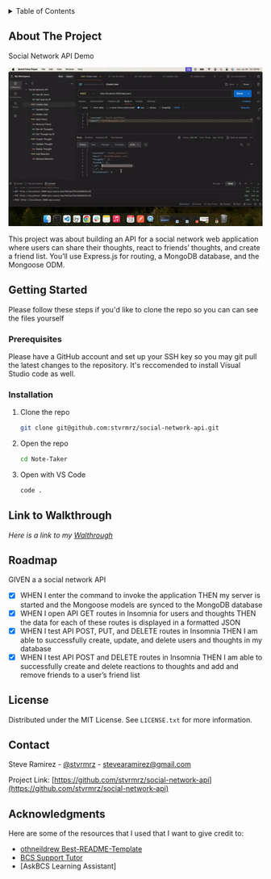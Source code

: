 <!-- TABLE OF CONTENTS -->
<details>
  <summary>Table of Contents</summary>
  <ol>
    <li>
      <a href="#about-the-project">About The Project</a>
    </li>
    <li>
      <a href="#getting-started">Getting Started</a>
      <ul>
        <li><a href="#prerequisites">Prerequisites</a></li>
        <li><a href="#installation">Installation</a></li>
      </ul>
    </li>
    <li><a href="#link-to-walkthrough">Link to Walkthrough</a></li>
    <li><a href="#license">License</a></li>
    <li><a href="#contact">Contact</a></li>
    <li><a href="#acknowledgments">Acknowledgments</a></li>
  </ol>
</details>

<!-- ABOUT THE PROJECT -->
## About The Project
Social Network API Demo

![Project Social Network API Demo](/SocialNetworkAPI.gif)

This project was about building an API for a social network web application where users can share their thoughts, react to friends’ thoughts, and create a friend list. You’ll use Express.js for routing, a MongoDB database, and the Mongoose ODM.

<!-- GETTING STARTED -->
## Getting Started

Please follow these steps if you'd like to clone the repo so you can can see the files yourself

### Prerequisites

Please have a GitHub account and set up your SSH key so you may git pull the latest changes to the repository. It's
reccomended to install Visual Studio code as well.

### Installation

1. Clone the repo
   ```sh
   git clone git@github.com:stvrmrz/social-network-api.git
   ```
3. Open the repo 
   ```sh
   cd Note-Taker
   ```
4. Open with VS Code
   ```sh
   code .
   ```

<!-- USAGE EXAMPLES -->
## Link to Walkthrough

_Here is a link to my [Walthrough](https://app.screencastify.com/v3/watch/rUtow86um6LZtWR5j2Tu)_

<!-- ROADMAP -->
## Roadmap

GIVEN a a social network API
- [x] WHEN I enter the command to invoke the application
      THEN my server is started and the Mongoose models are synced to the MongoDB database
- [x] WHEN I open API GET routes in Insomnia for users and thoughts
      THEN the data for each of these routes is displayed in a formatted JSON
- [x] WHEN I test API POST, PUT, and DELETE routes in Insomnia
      THEN I am able to successfully create, update, and delete users and thoughts in my database
- [x] WHEN I test API POST and DELETE routes in Insomnia
      THEN I am able to successfully create and delete reactions to thoughts and add and remove friends to a user’s friend list

<!-- LICENSE -->
## License

Distributed under the MIT License. See `LICENSE.txt` for more information.

<!-- CONTACT -->
## Contact

Steve Ramirez - [@stvrmrz](https://twitter.com/stvrmrz) - stevearamirez@gmail.com

Project Link: [https://github.com/stvrmrz/social-network-api](https://github.com/stvrmrz/social-network-api)

<!-- ACKNOWLEDGMENTS -->
## Acknowledgments

Here are some of the resources that I used that I want to give credit to:

* [othneildrew Best-README-Template](https://github.com/othneildrew/Best-README-Template)
* [BCS Support Tutor](https://2u-20.wistia.com/medias/trfd1jx6o2)
* [AskBCS Learning Assistant]